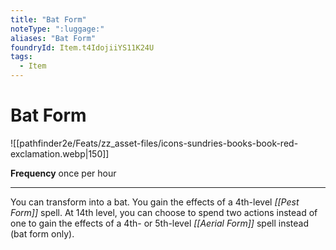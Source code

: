 ```yaml
---
title: "Bat Form"
noteType: ":luggage:"
aliases: "Bat Form"
foundryId: Item.t4IdojiiYS11K24U
tags:
  - Item
---
```


# Bat Form
![[pathfinder2e/Feats/zz_asset-files/icons-sundries-books-book-red-exclamation.webp|150]]

**Frequency** once per hour

* * *

You can transform into a bat. You gain the effects of a 4th-level _[[Pest Form]]_ spell. At 14th level, you can choose to spend two actions instead of one to gain the effects of a 4th- or 5th-level _[[Aerial Form]]_ spell instead (bat form only).
